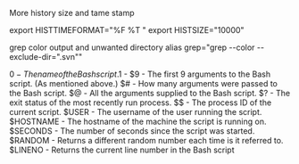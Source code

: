 More history size and tame stamp

export HISTTIMEFORMAT="%F %T "
export HISTSIZE="10000"

grep color output and unwanted directory
alias grep="grep --color --exclude-dir=\".svn\""

$0 - The name of the Bash script.$1 - $9 - The first 9 arguments to the Bash script. (As mentioned above.)
$# - How many arguments were passed to the Bash script.
$@ - All the arguments supplied to the Bash script.
$? - The exit status of the most recently run process.
$$ - The process ID of the current script.
$USER - The username of the user running the script.
$HOSTNAME - The hostname of the machine the script is running on.
$SECONDS - The number of seconds since the script was started.
$RANDOM - Returns a different random number each time is it referred to.
$LINENO - Returns the current line number in the Bash script
